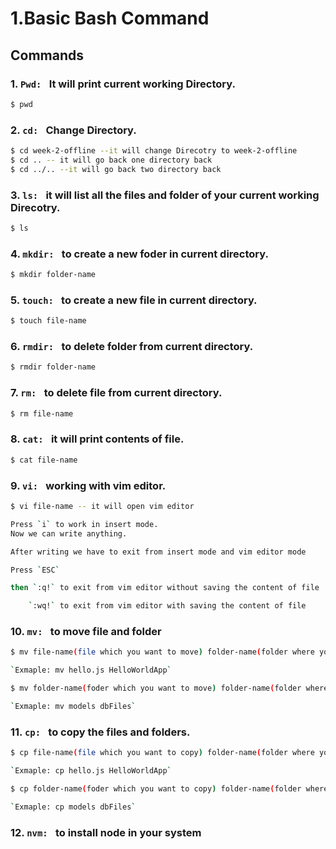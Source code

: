 # 1.Basic Bash Command

## Commands

### 1. `Pwd: ` It will print current working Directory.
```sh
$ pwd 
```
### 2. `cd: ` Change Directory.
```sh
$ cd week-2-offline --it will change Direcotry to week-2-offline
$ cd .. -- it will go back one directory back 
$ cd ../.. --it will go back two directory back 
```  
### 3. `ls: `  it will list all the files and folder of your current working Direcotry. 
```sh
$ ls 
```
### 4. `mkdir: ` to create a new foder in current directory.
```sh
$ mkdir folder-name
```
### 5. `touch: ` to create a new file in current directory.
```sh
$ touch file-name
```
### 6. `rmdir: ` to delete folder from current directory.
```sh
$ rmdir folder-name
```
### 7. `rm: ` to delete file from current directory.
```sh
$ rm file-name
```
### 8. `cat: ` it will print contents of file. 
```sh
$ cat file-name
```

### 9. `vi: ` working with vim editor.
```sh
$ vi file-name -- it will open vim editor 

Press `i` to work in insert mode.
Now we can write anything.

After writing we have to exit from insert mode and vim editor mode

Press `ESC`

then `:q!` to exit from vim editor without saving the content of file

    `:wq!` to exit from vim editor with saving the content of file

```

### 10. `mv: ` to move file and folder
```sh
$ mv file-name(file which you want to move) folder-name(folder where you want to move that file)

`Exmaple: mv hello.js HelloWorldApp`

$ mv folder-name(foder which you want to move) folder-name(folder where you want to move that file)

`Exmaple: mv models dbFiles`
```

### 11. `cp: ` to copy the files and folders.
```sh
$ cp file-name(file which you want to copy) folder-name(folder where you want to copy that file)

`Exmaple: cp hello.js HelloWorldApp`

$ cp folder-name(foder which you want to copy) folder-name(folder where you want to copy that file)

`Exmaple: cp models dbFiles`
```

### 12. `nvm: ` to install node in your system
